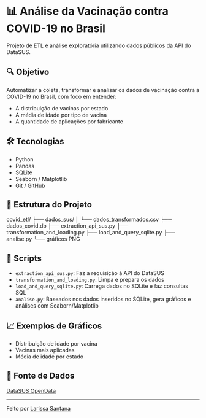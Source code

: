 # 📊 Análise da Vacinação contra COVID-19 no Brasil

Projeto de ETL e análise exploratória utilizando dados públicos da API do DataSUS.

## 🔍 Objetivo

Automatizar a coleta, transformar e analisar os dados de vacinação contra a COVID-19 no Brasil, com foco em entender:
- A distribuição de vacinas por estado
- A média de idade por tipo de vacina
- A quantidade de aplicações por fabricante

## 🛠 Tecnologias

- Python
- Pandas
- SQLite
- Seaborn / Matplotlib
- Git / GitHub

## 📂 Estrutura do Projeto

covid_etl/
├── dados_sus/
│ └── dados_transformados.csv
├── dados_covid.db
├── extraction_api_sus.py
├── transformation_and_loading.py
├── load_and_query_sqlite.py
├── analise.py
└── gráficos PNG


## 📌 Scripts

- `extraction_api_sus.py`: Faz a requisição à API do DataSUS
- `transformation_and_loading.py`: Limpa e prepara os dados
- `load_and_query_sqlite.py`: Carrega dados no SQLite e faz consultas SQL
- `analise.py`: Baseados nos dados inseridos no SQLite, gera gráficos e análises com Seaborn/Matplotlib

## 📈 Exemplos de Gráficos

- Distribuição de idade por vacina
- Vacinas mais aplicadas
- Média de idade por estado

## 🔗 Fonte de Dados

[DataSUS OpenData](https://opendatasus.saude.gov.br/)

---

Feito por [Larissa Santana](https://www.linkedin.com/in/larissaliradesantana/)
